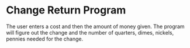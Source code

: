 # Change Return Program 
The user enters a cost and then the amount of money given. The program will figure out the change and the number of quarters, dimes, nickels, pennies needed for the change.